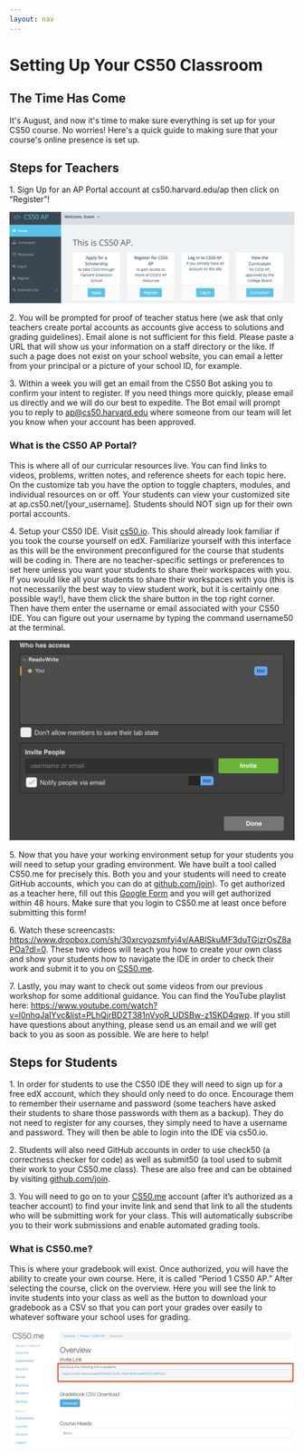 ```yaml
---
layout: nav
---
```


# Setting Up Your CS50 Classroom

## The Time Has Come

It's August, and now it's time to make sure everything is set up for your CS50 course. No worries! Here's a quick guide to making sure that your course's online presence is set up.

## Steps for Teachers

1\. Sign Up for an AP Portal account at cs50.harvard.edu/ap then click on “Register”!

  <img src="portal.png" alt="CS50 AP Portal" width="600">

2\. You will be prompted for proof of teacher status here (we ask that only teachers create portal accounts as accounts give access to solutions and grading guidelines). Email alone is not sufficient for this field. Please paste a URL that will show us your information on a staff directory or the like. If such a page does not exist on your school website, you can email a letter from your principal or a picture of your school ID, for example.

3\. Within a week you will get an email from the CS50 Bot asking you to confirm your intent to register. If you need things more quickly, please email us directly and we will do our best to expedite. The Bot email will prompt you to reply to [ap@cs50.harvard.edu](mailto:ap@cs50.harvard.edu) where someone from our team will let you know when your account has been approved.

### What is the CS50 AP Portal?

This is where all of our curricular resources live. You can find links to videos, problems, written notes, and reference sheets for each topic here. On the customize tab you have the option to toggle chapters, modules, and individual resources on or off. Your students can view your customized site at ap.cs50.net/[your_username]. Students should NOT sign up for their own portal accounts.

4\. Setup your CS50 IDE. Visit [cs50.io](cs50.io). This should already look familiar if you took the course yourself on edX. Familiarize yourself with this interface as this will be the environment preconfigured for the course that students will be coding in. There are no teacher-specific settings or preferences to set here unless you want your students to share their workspaces with you. If you would like all your students to share their workspaces with you (this is not necessarily the best way to view student work, but it is certainly one possible way!), have them click the share button in the top right corner. Then have them enter the username or email associated with your CS50 IDE. You can figure out your username by typing the command username50 at the terminal.

<img src="sharing.png" alt="Sharing the Workspace" width="600">

5\. Now that you have your working environment setup for your students you will need to setup your grading environment. We have built a tool called CS50.me for precisely this. Both you and your students will need to create GitHub accounts, which you can do at [github.com/join](github.com/join)). To get authorized as a teacher here, fill out this [Google Form](https://goo.gl/forms/rg752e4oiq8YL13h2) and you will get authorized within 48 hours. Make sure that you login to CS50.me at least once before submitting this form!

6\. Watch these screencasts: https://www.dropbox.com/sh/30xrcyozsmfyi4v/AABlSkuMF3duTGizrOsZ8aPOa?dl=0. These two videos will teach you how to create your own class and show your students how to navigate the IDE in order to check their work and submit it to you on [CS50.me](CS50.me).

7\. Lastly, you may want to check out some videos from our previous workshop for some additional guidance. You can find the YouTube playlist here: https://www.youtube.com/watch?v=l0nhqJaIYvc&list=PLhQjrBD2T381nVyoR_UDSBw-z1SKD4qwp. If you still have questions about anything, please send us an email and we will get back to you as soon as possible. We are here to help!

## Steps for Students

1\. In order for students to use the CS50 IDE they will need to sign up for a free edX account, which they should only need to do once. Encourage them to remember their username and password (some teachers have asked their students to share those passwords with them as a backup). They do not need to register for any courses, they simply need to have a username and password. They will then be able to login into the IDE via cs50.io.

2\. Students will also need GitHub accounts in order to use check50 (a correctness checker for code) as well as submit50 (a tool used to submit their work to your CS50.me class). These are also free and can be obtained by visiting [github.com/join](github.com/join).

3\. You will need to go on to your [CS50.me](CS50.me) account (after it’s authorized as a teacher account) to find your invite link and send that link to all the students who will be submitting work for your class. This will automatically subscribe you to their work submissions and enable automated grading tools.

### What is CS50.me?
This is where your gradebook will exist. Once authorized, you will have the ability to create your own course. Here, it is called “Period 1 CS50 AP.” After selecting the course, click on the overview. Here you will see the link to invite students into your class as well as the button to download your gradebook as a CSV so that you can port your grades over easily to whatever software your school uses for grading.

<img src="me.png" alt="CS50.me" width="600">
